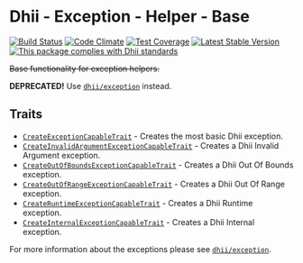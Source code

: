 # Dhii - Exception - Helper - Base

[![Build Status](https://travis-ci.org/Dhii/exception-helper-base.svg?branch=develop)](https://travis-ci.org/Dhii/exception-helper-base)
[![Code Climate](https://codeclimate.com/github/Dhii/exception-helper-base/badges/gpa.svg)](https://codeclimate.com/github/Dhii/exception-helper-base)
[![Test Coverage](https://codeclimate.com/github/Dhii/exception-helper-base/badges/coverage.svg)](https://codeclimate.com/github/Dhii/exception-helper-base/coverage)
[![Latest Stable Version](https://poser.pugx.org/dhii/exception-helper-base/version)](https://packagist.org/packages/dhii/exception-helper-base)
[![This package complies with Dhii standards](https://img.shields.io/badge/Dhii-Compliant-green.svg?style=flat-square)][Dhii]

~~Base functionality for exception helpers.~~

**DEPRECATED!** Use [`dhii/exception`][dhii/exception] instead.

## Traits
- [`CreateExceptionCapableTrait`][CreateExceptionCapableTrait] - Creates the most basic Dhii exception.
- [`CreateInvalidArgumentExceptionCapableTrait`][CreateInvalidArgumentExceptionCapableTrait] - Creates a Dhii Invalid Argument exception.
- [`CreateOutOfBoundsExceptionCapableTrait`][CreateOutOfBoundsExceptionCapableTrait] - Creates a Dhii Out Of Bounds exception.
- [`CreateOutOfRangeExceptionCapableTrait`][CreateOutOfRangeExceptionCapableTrait] - Creates a Dhii Out Of Range exception.
- [`CreateRuntimeExceptionCapableTrait`][CreateRuntimeExceptionCapableTrait] - Creates a Dhii Runtime exception.
- [`CreateInternalExceptionCapableTrait`][CreateInternalExceptionCapableTrait] - Creates a Dhii Internal exception.

For more information about the exceptions please see [`dhii/exception`][dhii/exception].

[Dhii]: https://github.com/Dhii/dhii

[dhii/exception]:                                       https://packagist.org/packages/dhii/exception

[CreateExceptionCapableTrait]:                          src/CreateExceptionCapableTrait.php
[CreateInvalidArgumentExceptionCapableTrait]:           src/CreateInvalidArgumentExceptionCapableTrait.php
[CreateOutOfBoundsExceptionCapableTrait]:               src/CreateOutOfBoundsExceptionCapableTrait.php
[CreateOutOfRangeExceptionCapableTrait]:                src/CreateOutOfRangeExceptionCapableTrait.php
[CreateRuntimeExceptionCapableTrait]:                   src/CreateRuntimeExceptionCapableTrait.php
[CreateInternalExceptionCapableTrait]:                  src/CreateInternalExceptionCapableTrait.php
